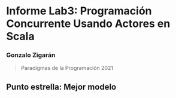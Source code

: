 # Informe Lab3: Programación Concurrente Usando Actores en Scala

### Gonzalo Zigarán
> Paradigmas de la Programación 2021



## **Punto estrella:** Mejor modelo
